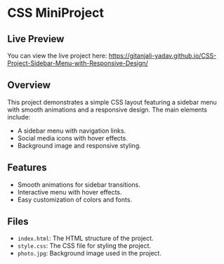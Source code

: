 # CSS MiniProject

## Live Preview

You can view the live project here:
https://gitanjali-yadav.github.io/CSS-Project-Sidebar-Menu-with-Responsive-Design/

## Overview
This project demonstrates a simple CSS layout featuring a sidebar menu with smooth animations and a responsive design. The main elements include:
- A sidebar menu with navigation links.
- Social media icons with hover effects.
- Background image and responsive styling.

## Features
- Smooth animations for sidebar transitions.
- Interactive menu with hover effects.
- Easy customization of colors and fonts.

## Files
- `index.html`: The HTML structure of the project.
- `style.css`: The CSS file for styling the project.
- `photo.jpg`: Background image used in the project.


